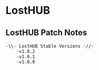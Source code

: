 # LostHUB

## LostHUB Patch Notes

```
-\\- LostHUB Stable Versions -//-
	-v1.0.2
	-v1.0.1
	-v1.0.0
```
